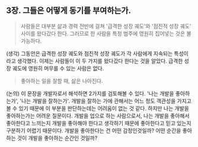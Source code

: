## 3장. 그들은 어떻게 동기를 부여하는가.

> 사람들은 대부분 삶과 경력 전반에 걸쳐 '급격한 성장 궤도'와 '점진적 성장 궤도' 사이를 왔다갔다 한다. 그러므로 한 사람을 특정 범주에 영원히 집어넣는 것은 불가능하다.

(생각) 그동안은 급격한 성장 궤도와 점진적 성장 궤도가 각 사람에게 지속되는 특성이라고 생각했다. 이제는 사람들이 이 두 가지를 왔다갔다 한다는 것을 알았다. 급격한 성장 궤도에 영원히 머무를 수 있는 사람은 없다.

> 좋아하는 일을 잘할 때, 삶은 나아진다.

(논의) 이 문장을 개발자로서 해석하면 2가지를 검토해볼 수 있다. '나는 개발을 좋아하는가', '나는 개발을 잘하는가'. 개발을 잘하는 가에 관해서는 어느 정도 객관성을 가지고 볼 수 있기 때문에 이 부분을 판단하는데는 어려움이 없는 것 같다. 하지만 나는 개발을 좋아하는가는 어려운 질문이다. 개발을 업으로 하는 사람으로서, 나는 개발을 좋아해서 좋아한다고 느끼는지 개발을 좋아해야 한다고 생각하기 때문에 좋아한다고 믿고 있는지 구분하기 어렵기 때문이다. 개발을 좋아한다는 건 어떤 감정인것일까? 어떤 순간을 좋아하는 것이 개발을 좋아하는 순간인 것일까?